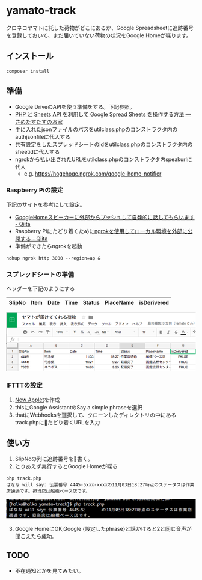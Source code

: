 # yamato-track
クロネコヤマトに託した荷物がどこにあるか、Google Spreadsheetに追跡番号を登録しておいて、まだ届いていない荷物の状況をGoogle Homeが喋ります。

## インストール
```
composer install
```

## 準備
- Google DriveのAPIを使う準備をする。下記参照。
- [PHP と Sheets API を利用して Google Spread Sheets を操作する方法 — さめたすたすのお家](http://www.sharkpp.net/blog/2016/09/22/how-to-use-google-spreadsheets-api-for-php.html)
- 手に入れたjsonファイルのパスをutilclass.phpのコンストラクタ内のauthjsonfileに代入する
- 共有設定をしたスプレッドシートのidをutilclass.phpのコンストラクタ内のsheetidに代入する
- ngrokから払い出されたURLをutilclass.phpのコンストラクタ内speakurlに代入
    - e.g. https://hogehoge.ngrok.com/google-home-notifier
### Raspberry Piの設定
下記のサイトを参考にして設定。
- [GoogleHomeスピーカーに外部からプッシュして自発的に話してもらいます - Qiita](https://qiita.com/azipinsyan/items/db4606aaa51426ac8dac)
- Raspberry Piにたどり着くために[ngrokを使用してローカル環境を外部に公開する - Qiita](https://qiita.com/kitaro729/items/44214f9f81d3ebda58bd)
- 準備ができたらngrokを起動
```
nohup ngrok http 3000 --region=ap &
```
### スプレッドシートの準備
ヘッダーを下記のようにする

|SlipNo|Item|Date|Time|Status|PlaceName|isDerivered|
----|----|----|----|----|----|----|

![スプレッドシートの様子](https://github.com/halka/yamato-track/blob/master/img/spread.png)
### IFTTTの設定
1. [New Applet](https://ifttt.com/create)を作成
1. thisにGoogle AssistantのSay a simple phraseを選択
1. thatにWebhooksを選択して、クローンしたディレクトリの中にあるtrack.phpにたどり着くURLを入力
## 使い方
1. SlipNoの列に追跡番号を書く。
1. とりあえず実行するとGoogle Homeが喋る
```
php track.php
ばなな will say: 伝票番号 4445-5xxx-xxxxの11月03日18:27時点のステータスは作業店通過です。担当店は船橋ベース店です。
```
![コンソールの様子](https://github.com/halka/yamato-track/raw/master/img/console.png)

3. Google HomeにOK,Google {設定したphrase}と話かけると2と同じ音声が聞こえたら成功。
## TODO
- 不在通知とかを見てみたい。